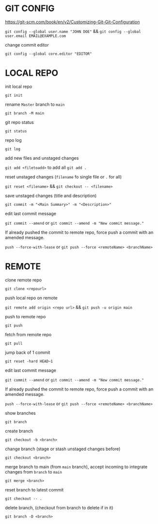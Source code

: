 # GIT CONFIG

https://git-scm.com/book/en/v2/Customizing-Git-Git-Configuration

`git config --global user.name "JOHN DOE"` && `git config --global user.email EMAIL@EXAMPLE.com`

change commit editor

`git config --global core.editor "EDITOR"`

# LOCAL REPO

init local repo

`git init`

rename `Master` branch to `main`

`git branch -M main`

git repo status

`git status`

repo log

`git log`

add new files and unstaged changes

`git add <filetoadd>` to add all `git add .`

reset unstaged changes (`filename` fo single file or `.` for all)

`git reset <filename>` && `git checkout -- <filename>`

save unstaged changes (title and description)

`git commit -m "<Main Summary>" -m "<Description>"`

edit last commit message

`git commit --amend` or `git commit --amend -m "New commit message."`

If already pushed the commit to remote repo,
force push a commit with an amended message.

`push --force-with-lease` or  `git push --force <remoteName> <branchName>`

# REMOTE

clone remote repo

`git clone <repourl>`

push local repo on remote

`git remote add origin <repo url>` && `git push -u origin main`

push to remote repo

`git push`

fetch from remote repo

`git pull`

jump back of 1 commit

`git reset -hard HEAD~1`

edit last commit message

`git commit --amend` or `git commit --amend -m "New commit message."`

If already pushed the commit to remote repo,
force push a commit with an amended message.

`push --force-with-lease` or  `git push --force <remoteName> <branchName>`

show branches

`git branch`

create branch

`git checkout -b <branch>`

change branch (stage or stash unstaged changes before)

`git checkout <branch>`

merge branch to main (from `main` branch), accept incoming to integrate changes from `branch` to `main`

`git merge <branch>`

reset branch to latest commit

`git checkout -- .`

delete branch, (checkout from branch to delete if in it)

`git branch -D <branch>`
